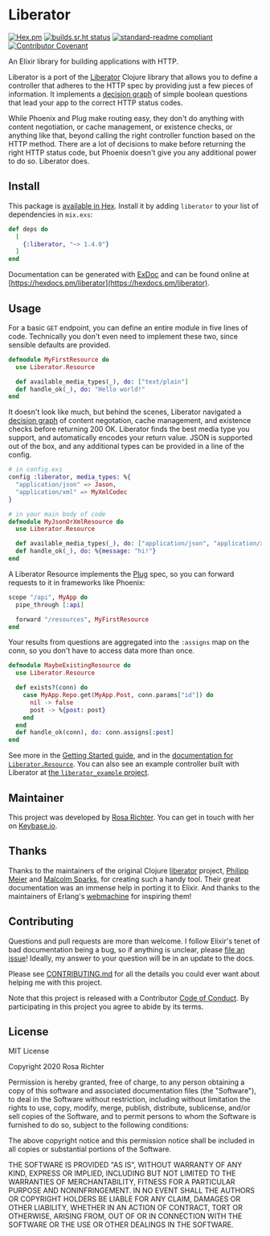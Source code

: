 # Liberator

[![Hex.pm](https://img.shields.io/hexpm/v/liberator)](https://hex.pm/packages/liberator/)
[![builds.sr.ht status](https://builds.sr.ht/~cosmicrose/effusion.svg)](https://builds.sr.ht/~cosmicrose/effusion?)
[![standard-readme compliant](https://img.shields.io/badge/readme%20style-standard-brightgreen.svg)](https://github.com/RichardLitt/standard-readme)
[![Contributor Covenant](https://img.shields.io/badge/Contributor%20Covenant-v2.0%20adopted-ff69b4.svg)](code_of_conduct.md)

An Elixir library for building applications with HTTP.

Liberator is a port of the [Liberator](https://clojure-liberator.github.io/liberator/) Clojure library
that allows you to define a controller that adheres to the HTTP spec by providing just a few pieces of information.
It implements a [decision graph] of simple boolean questions that lead your app to the correct HTTP status codes.

While Phoenix and Plug make routing easy, they don't do anything with content negotiation,
or cache management, or existence checks, or anything like that,
beyond calling the right controller function based on the HTTP method.
There are a lot of decisions to make before returning the right HTTP status code,
but Phoenix doesn't give you any additional power to do so.
Liberator does.

## Install

This package is [available in Hex](https://hex.pm/packages/liberator).
Install it by adding `liberator` to your list of dependencies in `mix.exs`:

```elixir
def deps do
  [
    {:liberator, "~> 1.4.0"}
  ]
end
```

Documentation can be generated with [ExDoc](https://github.com/elixir-lang/ex_doc)
and can be found online at [https://hexdocs.pm/liberator](https://hexdocs.pm/liberator).

## Usage

For a basic `GET` endpoint, you can define an entire module in five lines of code.
Technically you don't even need to implement these two,
since sensible defaults are provided.

```elixir
defmodule MyFirstResource do
  use Liberator.Resource

  def available_media_types(_), do: ["text/plain"]
  def handle_ok(_), do: "Hello world!"
end
```

It doesn't look like much, but behind the scenes,
Liberator navigated a [decision graph] of content negotation, cache management,
and existence checks before returning 200 OK.
Liberator finds the best media type you support,
and automatically encodes your return value.
JSON is supported out of the box, and any additional types
can be provided in a line of the config.

```elixir
# in config.exs
config :liberator, media_types: %{
  "application/json" => Jason,
  "application/xml" => MyXmlCodec
}

# in your main body of code
defmodule MyJsonOrXmlResource do
  use Liberator.Resource

  def available_media_types(_), do: ["application/json", "application/xml"]
  def handle_ok(_), do: %{message: "hi!"}
end
```

A Liberator Resource implements the [Plug](https://github.com/elixir-plug/plug) spec,
so you can forward requests to it in frameworks like Phoenix:

```elixir
scope "/api", MyApp do
  pipe_through [:api]

  forward "/resources", MyFirstResource
end
```

Your results from questions are aggregated into the `:assigns` map on the conn,
so you don't have to access data more than once.

```elixir
defmodule MaybeExistingResource do
  use Liberator.Resource

  def exists?(conn) do
    case MyApp.Repo.get(MyApp.Post, conn.params["id"]) do
      nil -> false
      post -> %{post: post}
    end
  end
  def handle_ok(conn), do: conn.assigns[:post]
end
```

See more in the [Getting Started guide](guides/getting_started.md),
and in the [documentation for `Liberator.Resource`](https://hexdocs.pm/liberator/Liberator.Resource.html).
You can also see an example controller built with Liberator at [the `liberator_example` project](https://github.com/Cantido/liberator_example/).

## Maintainer

This project was developed by [Rosa Richter](https://about.me/rosa.richter).
You can get in touch with her on [Keybase.io](https://keybase.io/cantido).

## Thanks

Thanks to the maintainers of the original Clojure [liberator] project,
[Philipp Meier] and [Malcolm Sparks], for creating such a handy tool.
Their great documentation was an immense help in porting it to Elixir.
And thanks to the maintainers of Erlang's [webmachine](https://github.com/basho/webmachine) for inspiring them!

[Philipp Meier]: https://github.com/ordnungswidrig
[Malcolm Sparks]: https://github.com/malcolmsparks
[liberator]: https://github.com/clojure-liberator/liberator
[webmachine]: https://github.com/basho/webmachine

## Contributing

Questions and pull requests are more than welcome.
I follow Elixir's tenet of bad documentation being a bug,
so if anything is unclear, please [file an issue](https://todo.sr.ht/~cosmicrose/liberator)!
Ideally, my answer to your question will be in an update to the docs.

Please see [CONTRIBUTING.md](CONTRIBUTING.md) for all the details you could ever want about helping me with this project.

Note that this project is released with a Contributor [Code of Conduct].
By participating in this project you agree to abide by its terms.

## License

MIT License

Copyright 2020 Rosa Richter

Permission is hereby granted, free of charge, to any person obtaining a copy of
this software and associated documentation files (the "Software"), to deal in
the Software without restriction, including without limitation the rights to
use, copy, modify, merge, publish, distribute, sublicense, and/or sell copies
of the Software, and to permit persons to whom the Software is furnished to do
so, subject to the following conditions:

The above copyright notice and this permission notice shall be included in all
copies or substantial portions of the Software.

THE SOFTWARE IS PROVIDED "AS IS", WITHOUT WARRANTY OF ANY KIND, EXPRESS OR
IMPLIED, INCLUDING BUT NOT LIMITED TO THE WARRANTIES OF MERCHANTABILITY,
FITNESS FOR A PARTICULAR PURPOSE AND NONINFRINGEMENT. IN NO EVENT SHALL THE
AUTHORS OR COPYRIGHT HOLDERS BE LIABLE FOR ANY CLAIM, DAMAGES OR OTHER
LIABILITY, WHETHER IN AN ACTION OF CONTRACT, TORT OR OTHERWISE, ARISING FROM,
OUT OF OR IN CONNECTION WITH THE SOFTWARE OR THE USE OR OTHER DEALINGS IN THE
SOFTWARE.

[Code of Conduct]: code_of_conduct.md
[decision graph]: https://clojure-liberator.github.io/liberator/tutorial/decision-graph.html
